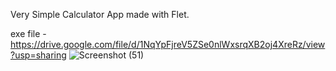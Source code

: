 Very Simple Calculator App made with Flet.

exe file - https://drive.google.com/file/d/1NqYpFjreV5ZSe0nlWxsrqXB2oj4XreRz/view?usp=sharing
![Screenshot (51)](https://user-images.githubusercontent.com/78295593/204595100-9911ace0-9526-47cd-b76a-5c5b796a8237.png)
